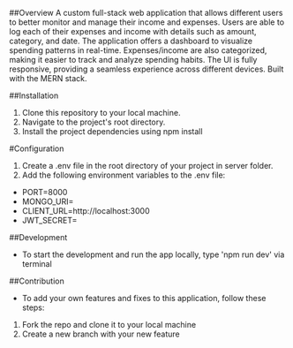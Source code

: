 ##Overview
A custom full-stack web application that allows different users to better monitor and manage their income and expenses. Users are able to log each of their expenses and income with details
such as amount, category, and date. The application offers a dashboard to visualize spending patterns in real-time. Expenses/income are also categorized, making it easier to track
and analyze spending habits. The UI is fully responsive, providing a seamless experience across different devices. Built with the MERN stack.

##Installation
1. Clone this repository to your local machine.
2. Navigate to the project's root directory.
3. Install the project dependencies using npm install

#Configuration
1. Create a .env file in the root directory of your project in server folder.
2. Add the following environment variables to the .env file:
- PORT=8000
- MONGO_URI= <your-mongo-uri>
- CLIENT_URL=http://localhost:3000
- JWT_SECRET= <your-jwt-secret>

##Development
- To start the development and run the app locally, type 'npm run dev' via terminal

##Contribution
- To add your own features and fixes to this application, follow these steps:
1. Fork the repo and clone it to your local machine
2. Create a new branch with your new feature
